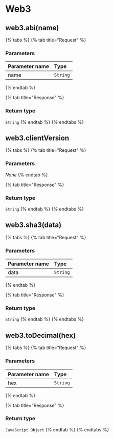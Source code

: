 # Web3

## web3.abi\(name\)

{% tabs %}
{% tab title="Request" %}
### **Parameters**

| Parameter name | Type |
| :--- | :--- |
| name | `String` |
{% endtab %}

{% tab title="Response" %}
### Return type

`String`
{% endtab %}
{% endtabs %}

## web3.clientVersion

{% tabs %}
{% tab title="Request" %}
### **Parameters**

_None_
{% endtab %}

{% tab title="Response" %}
### Return type

`String`
{% endtab %}
{% endtabs %}

## web3.sha3\(data\)

{% tabs %}
{% tab title="Request" %}
### **Parameters**

| Parameter name | Type |
| :--- | :--- |
| data | `String` |
{% endtab %}

{% tab title="Response" %}
### Return type

`String`
{% endtab %}
{% endtabs %}

## web3.toDecimal\(hex\)

{% tabs %}
{% tab title="Request" %}
### **Parameters**

| Parameter name | Type |
| :--- | :--- |
| hex | `String` |
{% endtab %}

{% tab title="Response" %}
### Return type

`JavaScript Object`
{% endtab %}
{% endtabs %}

